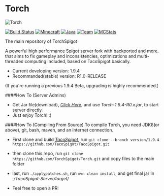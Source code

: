Torch 
===========
![Torch](https://i.imgur.com/cJWj0we.png) 

[![Build Status](https://img.shields.io/badge/build-passing-brightgreen.svg?style=flat)](http://pan.baidu.com/s/1hsBEdxU/) [![Minecraft](https://img.shields.io/badge/Minecraft-1.9.4-green.svg?style=flat)](https://www.minecraft.net/) [![Java](https://img.shields.io/badge/Java_JDK-v1.8-blue.svg?style=flat)](https://www.java.com/) [![Team](https://img.shields.io/badge/Powered_by-iMC-green.svg?style=flat)](https://github.com/TorchSpigot/Torch) [![MCStats](https://img.shields.io/badge/MCStats-TorchSpigot-blue.svg?style=flat)](http://mcstats.org/plugin/TorchSpigot) 


The main repository of TorchSpigot

A powerful high performance Spigot server fork with backported and more, 
that aims to fix gameplay and inconsistencies, optimizations and multi-threaded computing included, based on TacoSpigot basically.
* Current developing version:  1.9.4
* Recommanded(stable) version: R1.0-RELEASE

(If you're running a previous 1.9.4 Beta, upgrading is highly recommended.)

####How To (Server Admins)
* Get Jar file(download), *[Click Here](http://t.im/torch)*,
and use *Torch-1.9.4-R0.x.jar*, to start server directly.
* Just enjoy Torch! :)

####How To (Compiling From Source)
To compile Torch, you need JDK8(or above), git, bash, maven, and an internet connection.

* First clone and build *[TacoSpigot](https://github.com/TacoSpigot/TacoSpigot/)*,
run `git clone --branch version/1.9.4 https://github.com/TacoSpigot/TacoSpigot.git`
* then clone this repo,
run `git clone https://github.com/TorchSpigot/Torch.git` and copy files to the main folder
* last, run `./applypatches.sh`,
run `mvn clean install`, and get final jar in *./TacoSpigot-Server/target/*


* Feel free to open a PR!